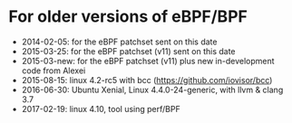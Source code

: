 # For older versions of eBPF/BPF

- 2014-02-05: for the eBPF patchset sent on this date
- 2015-03-25: for the eBPF patchset (v11) sent on this date
- 2015-03-new: for the eBPF patchset (v11) plus new in-development code from Alexei
- 2015-08-15: linux 4.2-rc5 with bcc (https://github.com/iovisor/bcc)
- 2016-06-30: Ubuntu Xenial, Linux 4.4.0-24-generic, with llvm & clang 3.7
- 2017-02-19: linux 4.10, tool using perf/BPF
